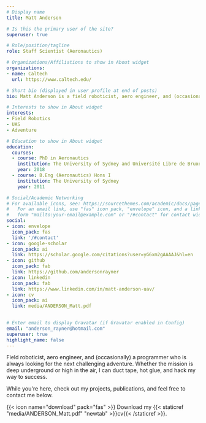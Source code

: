 ```yaml
---
# Display name
title: Matt Anderson

# Is this the primary user of the site?
superuser: true

# Role/position/tagline
role: Staff Scientist (Aeronautics)

# Organizations/Affiliations to show in About widget
organizations:
- name: Caltech
  url: https://www.caltech.edu/

# Short bio (displayed in user profile at end of posts)
bio: Matt Anderson is a field roboticist, aero engineer, and (occasionally) a programmer who is always looking for the next challenging adventure.

# Interests to show in About widget
interests:
- Field Robotics
- UAS
- Adventure

# Education to show in About widget
education:
  courses:
  - course: PhD in Aeronautics
    institution: The University of Sydney and Université Libre de Bruxelles
    year: 2018
  - course: B.Eng (Aeronautics) Hons I
    institution: The University of Sydney
    year: 2011

# Social/Academic Networking
# For available icons, see: https://sourcethemes.com/academic/docs/page-builder/#icons
#   For an email link, use "fas" icon pack, "envelope" icon, and a link in the
#   form "mailto:your-email@example.com" or "/#contact" for contact widget.
social:
- icon: envelope
  icon_pack: fas
  link: '/#contact'
- icon: google-scholar
  icon_pack: ai
  link: https://scholar.google.com/citations?user=yG6xm2gAAAAJ&hl=en
- icon: github
  icon_pack: fab
  link: https://github.com/andersonrayner
- icon: linkedin
  icon_pack: fab
  link: https://www.linkedin.com/in/matt-anderson-uav/
- icon: cv
  icon_pack: ai
  link: media/ANDERSON_Matt.pdf
   

# Enter email to display Gravatar (if Gravatar enabled in Config)
email: "anderson_rayner@hotmail.com"
superuser: true
highlight_name: false
---
```


Field roboticist, aero engineer, and (occasionally) a programmer who is always looking for the next challenging adventure.  Whether the mission is deep underground or high in the air, I can duct tape, hot glue, and hack my way to success.

While you're here, check out my projects, publications, and feel free to contact me below.

{{< icon name="download" pack="fas" >}} Download my {{< staticref "media/ANDERSON_Matt.pdf" "newtab" >}}cv{{< /staticref >}}.
